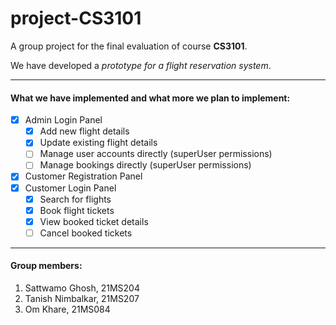 # project-CS3101

A group project for the final evaluation of course **CS3101**. 

We have developed a *prototype for a flight reservation system*. 



---

#### What we have implemented and what more we plan to implement:

* [X] Admin Login Panel
  * [X] Add new flight details
  * [X] Update existing flight details
  * [ ] Manage user accounts directly (superUser permissions)
  * [ ] Manage bookings directly (superUser permissions)
* [X] Customer Registration Panel
* [X] Customer Login Panel
  * [X] Search for flights
  * [X] Book flight tickets
  * [X] View booked ticket details
  * [ ] Cancel booked tickets

---

#### Group members:

1. Sattwamo Ghosh, 21MS204
2. Tanish Nimbalkar, 21MS207
3. Om Khare, 21MS084
